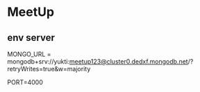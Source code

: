 # MeetUp

## env server
MONGO_URL = mongodb+srv://yukti:meetup123@cluster0.dedxf.mongodb.net/?retryWrites=true&w=majority

PORT=4000
